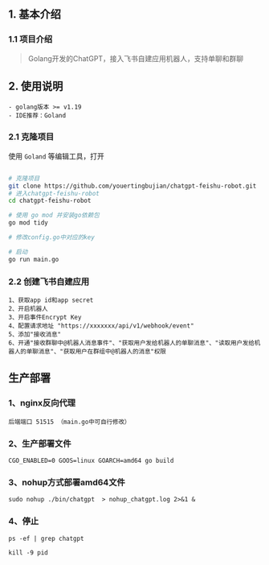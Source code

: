 

## 1. 基本介绍

### 1.1 项目介绍

> Golang开发的ChatGPT，接入飞书自建应用机器人，支持单聊和群聊

## 2. 使用说明

```
- golang版本 >= v1.19
- IDE推荐：Goland
```

### 2.1 克隆项目

使用 `Goland` 等编辑工具，打开

```bash

# 克隆项目
git clone https://github.com/youertingbujian/chatgpt-feishu-robot.git
# 进入chatgpt-feishu-robot
cd chatgpt-feishu-robot

# 使用 go mod 并安装go依赖包
go mod tidy

# 修改config.go中对应的key

# 启动
go run main.go
```

### 2.2 创建飞书自建应用
```
1、获取app id和app secret
2、开启机器人
3、开启事件Encrypt Key
4、配置请求地址 "https://xxxxxxx/api/v1/webhook/event"
5、添加"接收消息"
6、开通"接收群聊中@机器人消息事件"、"获取用户发给机器人的单聊消息"、"读取用户发给机器人的单聊消息"、"获取用户在群组中@机器人的消息"权限
```

## 生产部署
### 1、nginx反向代理
```
后端端口 51515 （main.go中可自行修改）
```
### 2、生产部署文件
```
CGO_ENABLED=0 GOOS=linux GOARCH=amd64 go build
```

### 3、nohup方式部署amd64文件
```
sudo nohup ./bin/chatgpt  > nohup_chatgpt.log 2>&1 &
```
### 4、停止
```
ps -ef | grep chatgpt

kill -9 pid
```